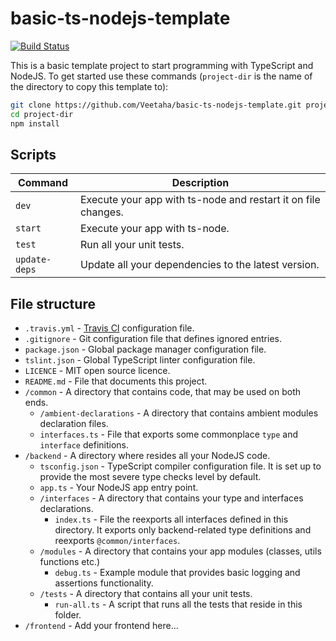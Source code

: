 # basic-ts-nodejs-template

[![Build Status](https://travis-ci.com/Veetaha/basic-ts-nodejs-template.svg?branch=master)](https://travis-ci.com/Veetaha/basic-ts-nodejs-template)

This is a basic template project to start programming with TypeScript and NodeJS.
To get started use these commands (`project-dir` is the name of the directory to copy this template to):

```bash
git clone https://github.com/Veetaha/basic-ts-nodejs-template.git project-dir
cd project-dir
npm install
```

## Scripts
|Command|Description|
|--|--|
|`dev`        | Execute your app with ts-node and restart it on file changes. |
|`start`      | Execute your app with ts-node.                                |
|`test`       | Run all your unit tests.                                      |
|`update-deps`| Update all your dependencies to the latest version.           |


## File structure

* `.travis.yml` - [Travis CI](https://travis-ci.com/) configuration file.
* `.gitignore` - Git configuration file that defines ignored entries.
* `package.json` - Global package manager configuration file.
* `tslint.json` - Global TypeScript linter configuration file.
* `LICENCE` - MIT open source licence.
* `README.md` - File that documents this project.
* `/common` - A directory that contains code, that may be used on both ends.
    * `/ambient-declarations` - A directory that contains ambient modules declaration files.
    * `interfaces.ts` - File that exports some commonplace `type` and `interface` definitions.
* `/backend` - A directory where resides all your NodeJS code.
    * `tsconfig.json` - TypeScript compiler configuration file. It is set up to provide the most severe type checks level by default.
    * `app.ts` - Your NodeJS app entry point.
    * `/interfaces` - A directory that contains your type and interfaces declarations.
        * `index.ts` - File the reexports all interfaces defined in this directory. 
        It exports only backend-related type definitions and reexports `@common/interfaces`.
    * `/modules` - A directory that contains your app modules (classes, utils functions etc.)
        * `debug.ts` - Example module that provides basic logging and assertions functionality.
    * `/tests` - A directory that contains all your unit tests.
        * `run-all.ts` - A script that runs all the tests that reside in this folder.
* `/frontend` - Add your frontend here...

